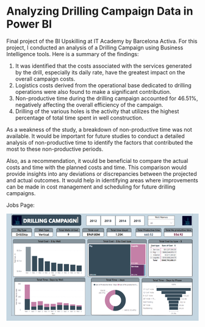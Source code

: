# Analyzing Drilling Campaign Data in Power BI

Final project of the BI Upskilling at IT Academy by Barcelona Activa. For this project, I conducted an analysis of a Drilling Campaign using Business Intelligence tools. Here is a summary of the findings:

1. It was identified that the costs associated with the services generated by the drill, especially its daily rate, have the greatest impact on the overall campaign costs.
2. Logistics costs derived from the operational base dedicated to drilling operations were also found to make a significant contribution.
3. Non-productive time during the drilling campaign accounted for 46.51%, negatively affecting the overall efficiency of the campaign.
4. Drilling of the various holes is the activity that utilizes the highest percentage of total time spent in well construction.

As a weakness of the study, a breakdown of non-productive time was not available. It would be important for future studies to conduct a detailed analysis of non-productive time to identify the factors that contributed the most to these non-productive periods.

Also, as a recommendation, it would be beneficial to compare the actual costs and time with the planned costs and time. This comparison would provide insights into any deviations or discrepancies between the projected and actual outcomes. It would help in identifying areas where improvements can be made in cost management and scheduling for future drilling campaigns.

Jobs Page:

![JobsPage](https://github.com/neiluz/ITAcademy_PF_BI/blob/main/Dashboard_Drilling.png)
